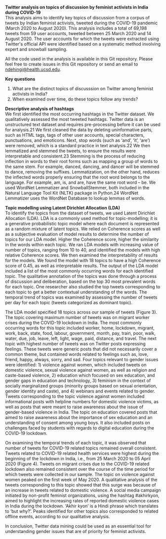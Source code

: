 **Twitter analysis on topics of discussion by feminist activists in India during COVID-19**  
This analysis aims to identify key topics of discussion from a corpus of tweets by Indian feminist activists, tweeted during the COVID-19 pandemic (March 2020 to August 2020). This analysis includes a total of 69,198 tweets from 59 user accounts, tweeted between 25 March 2020 and 14 August 2020. The user accounts for which the tweets were extracted using Twitter's official API were identified based on a systematic method involving expert and snowball sampling.  
  
All the code used in the analysis is available in this Git repository. Please feel free to create issues in this Git repository or send an email to ndehingi@health.ucsd.edu.  
  
**Key questions**  
1. What are the distinct topics of discusssion on Twitter among feminist activists in India?
2. When examined over time, do these topics follow any trends?  
  
**Descriptive analysis of hashtags**  
We first identified the most occurring hashtags in the Twitter dataset. We qualitatively assessed the most tweeted hashtags. Twitter data is an unstructured text dataset and requires pre-processing before it can be used for analysis.21 We first cleaned the data by deleting uninformative parts, such as HTML tags, tags of other user accounts, special characters, punctuations, and emoticons. Next, stop words (such as ‘and’, ‘it’, ‘are’) were removed, which is a standard practice in text analysis.22  We then lemmatized and stemmed the tweets, to ensure the results were interpretable and consistent.23 Stemming is the process of reducing inflection in words to their root forms such as mapping a group of words to the same stem. For example, danced, dancing, and dancer will be stemmed to dance, removing the suffixes. Lemmatization, on the other hand, reduces the inflected words properly ensuring that the root word belongs to the language. For example, am, is, and are, have the same root word – be. We used WordNet Lemmatizer and SnowballStemmer, both included in the Natural Language Tool Kit (NLTK) package in Python.24 WordNet Lemmatizer uses the WordNet Database to lookup lemmas of words. 

**Topic modelling using Latent Dirichlet Allocation (LDA)**  
To identify the topics from the dataset of tweets, we used Latent Dirichlet Allocation (LDA). LDA is a commonly used method for topic-modelling; it is a generative probabilistic topic model where each document is represented as a random mixture of latent topics. We relied on Coherence scores as well as a subjective evaluation of model results to determine the number of topics for our LDA model. Higher the Coherence score, higher the similarity in the words within each topic. We ran LDA models with increasing value of number of topics, ranging from 10 to 40, and identified the models with high relative Coherence scores. We then examined the interpretability of results for the models. We found the model with 18 topics to have a high Coherence score of 0.45, as well as interpretable results. The output of the LDA model included a list of the most commonly occurring words for each identified topic. The qualitative annotation of the topics was done through a process of discussion and deliberation, based on the top 30 most prevalent words for each topic. One researcher also studied the top tweets corresponding to each topic to get a better contextual understanding of the words. The temporal trend of topics was examined by assessing the number of tweets per day for each topic (tweets categorized as dominant topic). 
    
The LDA model specified 18 topics across our sample of tweets (Figure 3). The topic covering maximum number of tweets was on migrant worker crises during the COVID-19 lockdown in India. The most commonly occurring words for this topic included worker, home, lockdown, migrant, work, back, state, food, labour, government, month, pay, train, poor, walk, water, due, job, leave, left, light, wage, paid, distance, and travel. The next topic with highest number of tweets was on Twitter posts expressing feelings. These tweets were generic posts that did not necessarily cover a common theme, but contained words related to feelings such as, love, friend, happy, always, sorry, and sad.  Four topics relevant to gender issues were identified: 1) violence against women, which included tweets on domestic violence, sexual violence against women, as well as religion and caste-based violence, 2) education which focused on sex education, and gender gaps in education and technology, 3) feminism in the context of socially marginalized groups (minority groups based on sexual orientation, gender identity and caste), and  4) webinars and events related to gender. Tweets corresponding to the topic violence against women included informational posts with helpline numbers for domestic violence victims, as well as posts that were meant to raise awareness about the issue of gender-based violence in India. The topic on education covered posts that aimed to raise awareness about the importance of sex education and an understanding of consent among young boys. It also included posts on challenges faced by students with regards to digital education during the COVID-19 lockdown.  

On examining the temporal trends of each topic, it was observed that number of tweets for COVID-19 related topics remained overall consistent. Tweets related to COVID-19 related health services were highest during the beginning of the lockdown in India, i.e., from 25 March 2020 to 05 April 2020 (Figure 4). Tweets on migrant crises due to the COVID-19 related lockdown also remained consistent over the course of the time period for which tweets were collected in our sample. 
The topic on violence against women peaked on the first week of May 2020. A qualitative analysis of the tweets corresponding to this topic showed that this surge was because of an increase in tweets related to domestic violence. A social media campaign initiated by non-profit feminist organizations, using the hashtag #akhirkyon, aimed to highlight the increasing rates of reported domestic violence cases in India during the lockdown. ‘Akhir kyon’ is a Hindi phrase which translates to ‘but why?’. Peaks identified for other topics also corresponded to related offline events, according to our qualitative analysis. 

In conclusion, Twitter data mining could be used as an essential tool for understanding gender issues that are of priority for feminist activists. 
